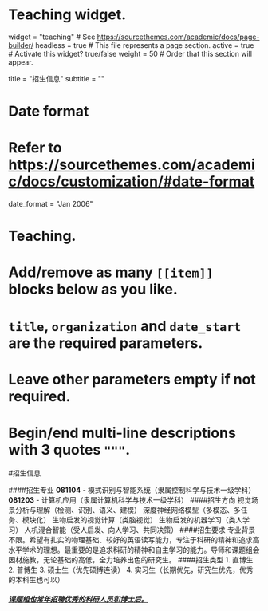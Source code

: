 
# Teaching widget.
widget = "teaching"  # See https://sourcethemes.com/academic/docs/page-builder/
headless = true  # This file represents a page section.
active = true  # Activate this widget? true/false
weight = 50  # Order that this section will appear.

title = "招生信息"
subtitle = ""

# Date format
#   Refer to https://sourcethemes.com/academic/docs/customization/#date-format
date_format = "Jan 2006"

# Teaching.
#   Add/remove as many `[[item]]` blocks below as you like.
#   `title`, `organization` and `date_start` are the required parameters.
#   Leave other parameters empty if not required.
#   Begin/end multi-line descriptions with 3 quotes `"""`.

#招生信息

####招生专业
	 **081104** - 模式识别与智能系统（隶属控制科学与技术一级学科）
	 **081203** - 计算机应用（隶属计算机科学与技术一级学科）
####招生方向
	 视觉场景分析与理解（检测、识别、语义、建模）
	 深度神经网络模型（多模态、多任务、模块化）
	 生物启发的视觉计算（类脑视觉）
	 生物启发的机器学习（类人学习）
	 人机混合智能（受人启发、向人学习、共同决策）
####招生要求
专业背景不限。希望有扎实的物理基础、较好的英语读写能力，专注于科研的精神和追求高水平学术的理想。最重要的是追求科研的精神和自主学习的能力。导师和课题组会因材施教，无论基础的高低，全力培养出色的研究生。
####招生类型
	 1. 直博生
	 2. 普博生
	 3. 硕士生（优先硕博连读）
	 4. 实习生（长期优先，研究生优先，优秀的本科生也可以）

[<h4>_课题组也常年招聘优秀的科研人员和博士后。_</h4>](http://www.ia.cas.cn/ "待更改")


